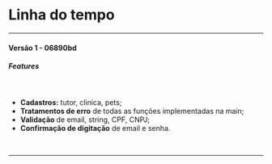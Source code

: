 <h1>Linha do tempo</h1>
<hr>
<h4>Versão 1 - 06890bd</h4>

<h5>Features</h5>
<br>
<ul>
<li><strong>Cadastros:</strong> tutor, clinica, pets;</li>
<li><strong>Tratamentos de erro</strong> de todas as funções implementadas na main;</li>
<li><strong>Validação </strong> de email, string, CPF, CNPJ;</li>
<li><strong>Confirmação de digitação</strong> de email e senha.</li>
</ul>
<br>
<hr>







